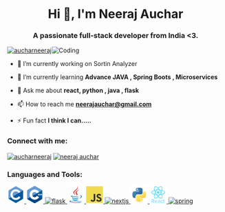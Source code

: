 <h1 align="center">Hi 👋, I'm Neeraj Auchar</h1>
<h3 align="center">A passionate full-stack developer from India <3.</h3>
  <img align="right" width=400 alt="Coding" src="https://img.freepik.com/vector-gratis/diseno-software_24877-44901.jpg?size=338&ext=jpg" >


<p align="left"> <a href="https://twitter.com/aucharneeraj" target="blank"><img src="https://img.shields.io/twitter/follow/aucharneeraj?logo=twitter&style=for-the-badge" alt="aucharneeraj" /></a> </p>

- 🔭 I’m currently working on Sortin Analyzer 

- 🌱 I’m currently learning **Advance JAVA , Spring Boots , Microservices**

- 💬 Ask me about **react, python , java , flask**

- 📫 How to reach me **neerajauchar@gmail.com**

- ⚡ Fun fact **I think I can.....**

<h3 align="left">Connect with me:</h3>
<p align="left">
<a href="https://twitter.com/aucharneeraj" target="blank"><img align="center" src="https://raw.githubusercontent.com/rahuldkjain/github-profile-readme-generator/master/src/images/icons/Social/twitter.svg" alt="aucharneeraj" height="30" width="40" /></a>
<a href="https://linkedin.com/in/neeraj auchar" target="blank"><img align="center" src="https://raw.githubusercontent.com/rahuldkjain/github-profile-readme-generator/master/src/images/icons/Social/linked-in-alt.svg" alt="neeraj auchar" height="30" width="40" /></a>
</p>

<h3 align="left">Languages and Tools:</h3>
<p align="left"> <a href="https://www.cprogramming.com/" target="_blank" rel="noreferrer"> <img src="https://raw.githubusercontent.com/devicons/devicon/master/icons/c/c-original.svg" alt="c" width="40" height="40"/> </a> <a href="https://www.w3schools.com/cpp/" target="_blank" rel="noreferrer"> <img src="https://raw.githubusercontent.com/devicons/devicon/master/icons/cplusplus/cplusplus-original.svg" alt="cplusplus" width="40" height="40"/> </a> <a href="https://flask.palletsprojects.com/" target="_blank" rel="noreferrer"> <img src="https://www.vectorlogo.zone/logos/pocoo_flask/pocoo_flask-icon.svg" alt="flask" width="40" height="40"/> </a> <a href="https://www.java.com" target="_blank" rel="noreferrer"> <img src="https://raw.githubusercontent.com/devicons/devicon/master/icons/java/java-original.svg" alt="java" width="40" height="40"/> </a> <a href="https://developer.mozilla.org/en-US/docs/Web/JavaScript" target="_blank" rel="noreferrer"> <img src="https://raw.githubusercontent.com/devicons/devicon/master/icons/javascript/javascript-original.svg" alt="javascript" width="40" height="40"/> </a> <a href="https://nextjs.org/" target="_blank" rel="noreferrer"> <img src="https://cdn.worldvectorlogo.com/logos/nextjs-2.svg" alt="nextjs" width="40" height="40"/> </a> <a href="https://www.python.org" target="_blank" rel="noreferrer"> <img src="https://raw.githubusercontent.com/devicons/devicon/master/icons/python/python-original.svg" alt="python" width="40" height="40"/> </a> <a href="https://reactjs.org/" target="_blank" rel="noreferrer"> <img src="https://raw.githubusercontent.com/devicons/devicon/master/icons/react/react-original-wordmark.svg" alt="react" width="40" height="40"/> </a> <a href="https://spring.io/" target="_blank" rel="noreferrer"> <img src="https://www.vectorlogo.zone/logos/springio/springio-icon.svg" alt="spring" width="40" height="40"/> </a> </p>

